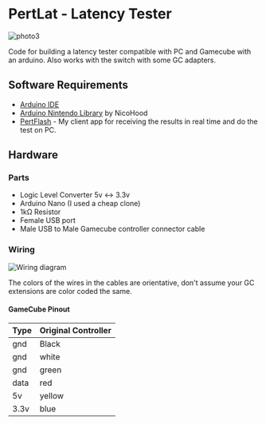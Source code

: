 # PertLat - Latency Tester
![photo3](https://github.com/SeppNel/PertLat/assets/35899928/631d7f13-a800-4427-935c-2a0b26d6c5b3)

Code for building a latency tester compatible with PC and Gamecube with an arduino.
Also works with the switch with some GC adapters.

## Software Requirements
- [Arduino IDE](https://www.arduino.cc/en/Main/Software)
- [Arduino Nintendo Library](https://github.com/NicoHood/Nintendo) by NicoHood
- [PertFlash](https://github.com/SeppNel/PertFlash) - My client app for receiving the results in real time and do the test on PC.

## Hardware

### Parts
- Logic Level Converter 5v <-> 3.3v
- Arduino Nano (I used a cheap clone)
- 1kΩ Resistor
- Female USB port
- Male USB to Male Gamecube controller connector cable

### Wiring
![Wiring diagram](https://github.com/SeppNel/PertLat/assets/35899928/6649975f-3142-4eb4-80a6-dbd02d22f63f)

The colors of the wires in the cables are orientative, don't assume your GC extensions are color coded the same.

#### GameCube Pinout
Type	| Original Controller
--------|-----------
gnd		| Black
gnd		| white
gnd		| green
data	| red
5v		| yellow
3.3v	| blue
